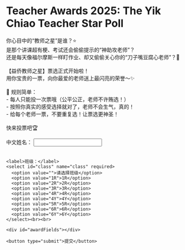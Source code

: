 <!DOCTYPE html>
<html lang="zh">
<head>
  <meta charset="UTF-8" />
  <title>Teacher Awards 2025</title>
</head>
<body>
  <h1>Teacher Awards 2025: The Yik Chiao Teacher Star Poll</h1>
  <p>
    你心目中的“教师之星”是谁？⭐<br>
    是那个讲课超有梗、考试还会偷偷提示的“神助攻老师”？<br>
    还是每天像福尔摩斯一样盯作业、却又偷偷关心你的“刀子嘴豆腐心老师”？👀<br><br>
    【益侨教师之星】票选正式开始啦！<br>
    用你宝贵的一票，向你最爱的老师送上最闪亮的荣誉～✨<br><br>
    📌 规则简单：<br>
    - 每人只能投一次票哦（公平公正，老师不许贿选！）<br>
    - 按照你真实的感受选择就对了，老师不会生气，真的！<br>
    - 给每个老师一票，不要重复选！让票选更神圣！<br><br>
    快来投票吧🏆
  </p>

  <form id="voteForm" method="POST" action="https://script.google.com/macros/s/AKfycbzyNlGXrk9FA4mCQIb-AKdbq7lfM-9r3PVpI_UAmGgVcAAudrEMtn67pAHa5-AqoXDbxg/exec">
    <label>中文姓名：</label>
    <input type="text" name="name" required /><br><br>

    <label>班级：</label>
    <select id="class" name="class" required>
      <option value="">请选择班级</option>
      <option value="1R">1R</option>
      <option value="2R">2R</option>
      <option value="3R">3R</option>
      <option value="4R">4R</option>
      <option value="4Y">4Y</option>
      <option value="5R">5R</option>
      <option value="6R">6R</option>
      <option value="6Y">6Y</option>
    </select><br><br>

    <div id="awardFields"></div>

    <button type="submit">提交</button>
  </form>

  <script>
    const teacherOptions = `
      <option value="">请选择老师</option>
      <option value="林金龙校长">林金龙校长</option>
      <option value="黄莉蚡副校长">黄莉蚡副校长</option>
      <option value="谭锐涟副校长">谭锐涟副校长</option>
      <option value="陈惠媛副校长">陈惠媛副校长</option>
      <option value="王秀玉师">王秀玉师</option>
      <option value="张月娇师">张月娇师</option>
      <option value="李佩芬师">李佩芬师</option>
      <option value="徐凯君师">徐凯君师</option>
      <option value="陈佩仪师">陈佩仪师</option>
      <option value="石敏静师">石敏静师</option>
      <option value="方采灵师">方采灵师</option>
      <option value="李慧琴师">李慧琴师</option>
      <option value="蓝美蔚师">蓝美蔚师</option>
      <option value="Cik Ainnur Zahirah">Cik Ainnur Zahirah</option>
      <option value="刘筱莹师">刘筱莹师</option>
      <option value="李丽琴师">李丽琴师</option>
      <option value="Cik Nurdini Qistina">Cik Nurdini Qistina</option>
      <option value="郑艺璇师">郑艺璇师</option>
      <option value="Pn. Hanizatul Akma">Pn. Hanizatul Akma</option>
      <option value="黄蛟鄕师">黄蛟鄕师</option>`;

    const awards = [
      "最有爱心老师 · Most Caring Teacher",
      "最阳光灿烂老师 · Most Cheerful Teacher",
      "最严格有爱的老师 · Strict but Loving Teacher",
      "最有创意老师 · Most Creative Teacher",
      "最搞笑老师 · Most Entertaining Teacher",
      "最有耐心老师 · Most Patient Teacher",
      "最有型老师 · Most Stylish Teacher",
      "最具启发性老师 · Most Inspirational Teacher",
      "最亲民最配合的老师 · Most Approachable Teacher",
      "最勤奋老师 · Most Hardworking Teacher",
      "最冷静沉稳老师 · Most Calm & Composed Teacher",
      "最关怀学生老师 · Most Student-Caring Teacher",
      "最有纪律的老师 · Most Disciplined Teacher",
      "最会用科技的老师 · Most Tech-Savvy Teacher",
      "最有拼劲老师 · Most Spirited Teacher",
      "最可爱活泼老师 · Most Adorable and Energetic Teacher",
      "最有文采老师 · Best Rhymer or Poet Teacher",
      "最幽默又聪明老师 · Funniest but Smartest Teacher",
      "最活跃课外活动老师 · Most Active in Co-curricular Teacher",
      "学校领航之星 · Star of School Drive & Direction"
    ];

    window.addEventListener("DOMContentLoaded", () => {
      const container = document.getElementById("awardFields");
      awards.forEach((title, index) => {
        const label = document.createElement("label");
        label.textContent = title;
        const select = document.createElement("select");
        select.name = `award${index + 1}`;
        select.required = true;
        select.innerHTML = teacherOptions;
        container.appendChild(label);
        container.appendChild(document.createElement("br"));
        container.appendChild(select);
        container.appendChild(document.createElement("br"));
        container.appendChild(document.createElement("br"));
      });
    });
  </script>
</body>
</html>
